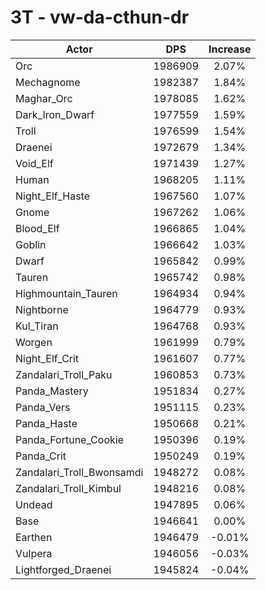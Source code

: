 # 3T - vw-da-cthun-dr
| Actor | DPS | Increase |
|---|:---:|:---:|
|Orc|1986909|2.07%|
|Mechagnome|1982387|1.84%|
|Maghar_Orc|1978085|1.62%|
|Dark_Iron_Dwarf|1977559|1.59%|
|Troll|1976599|1.54%|
|Draenei|1972679|1.34%|
|Void_Elf|1971439|1.27%|
|Human|1968205|1.11%|
|Night_Elf_Haste|1967560|1.07%|
|Gnome|1967262|1.06%|
|Blood_Elf|1966865|1.04%|
|Goblin|1966642|1.03%|
|Dwarf|1965842|0.99%|
|Tauren|1965742|0.98%|
|Highmountain_Tauren|1964934|0.94%|
|Nightborne|1964779|0.93%|
|Kul_Tiran|1964768|0.93%|
|Worgen|1961999|0.79%|
|Night_Elf_Crit|1961607|0.77%|
|Zandalari_Troll_Paku|1960853|0.73%|
|Panda_Mastery|1951834|0.27%|
|Panda_Vers|1951115|0.23%|
|Panda_Haste|1950668|0.21%|
|Panda_Fortune_Cookie|1950396|0.19%|
|Panda_Crit|1950249|0.19%|
|Zandalari_Troll_Bwonsamdi|1948272|0.08%|
|Zandalari_Troll_Kimbul|1948216|0.08%|
|Undead|1947895|0.06%|
|Base|1946641|0.00%|
|Earthen|1946479|-0.01%|
|Vulpera|1946056|-0.03%|
|Lightforged_Draenei|1945824|-0.04%|
